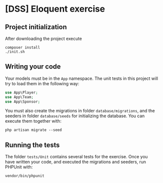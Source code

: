 # [DSS] Eloquent exercise

## Project initialization

After downloading the project execute
```shell
composer install
./init.sh
```

## Writing your code

Your models must be in the `App` namespace. The unit tests in this project will try to load them in the following way:
```php
use App\Player;
use App\Team;
use App\Sponsor;
```

You must also create the migrations in folder `database/migrations`, and the seeders in folder `database/seeds` for initializing the database. You can execute them together with:
```shell
php artisan migrate --seed
```

## Running the tests

The folder `tests/Unit` contains several tests for the exercise. Once you have written your code, and executed the migrations and seeders, run PHPUnit with:
```shell
vendor/bin/phpunit
```
